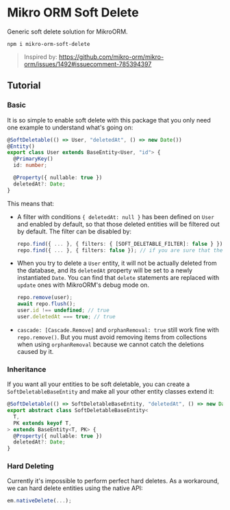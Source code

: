 # Mikro ORM Soft Delete

Generic soft delete solution for MikroORM.

```
npm i mikro-orm-soft-delete
```

> Inspired by: https://github.com/mikro-orm/mikro-orm/issues/1492#issuecomment-785394397

## Tutorial

### Basic

It is so simple to enable soft delete with this package that you only need one example to understand what's going on:

```ts
@SoftDeletable(() => User, "deletedAt", () => new Date())
@Entity()
export class User extends BaseEntity<User, "id"> {
  @PrimaryKey()
  id: number;

  @Property({ nullable: true })
  deletedAt?: Date;
}
```

This means that:

- A filter with conditions `{ deletedAt: null }` has been defined on `User` and enabled by default, so that those deleted entities will be filtered out by default. The filter can be disabled by:
  ```ts
  repo.find({ ... }, { filters: { [SOFT_DELETABLE_FILTER]: false } });
  repo.find({ ... }, { filters: false }); // if you are sure that there are no other filters enabled
  ```
- When you try to delete a `User` entity, it will not be actually deleted from the database, and its `deletedAt` property will be set to a newly instantiated `Date`. You can find that `delete` statements are replaced with `update` ones with MikroORM's debug mode on.
  ```ts
  repo.remove(user);
  await repo.flush();
  user.id !== undefined; // true
  user.deletedAt === true; // true
  ```
- `cascade: [Cascade.Remove]` and `orphanRemoval: true` still work fine with `repo.remove()`. But you must avoid removing items from collections when using `orphanRemoval` because we cannot catch the deletions caused by it.

### Inheritance

If you want all your entities to be soft deletable, you can create a `SoftDeletableBaseEntity` and make all your other entity classes extend it:

```ts
@SoftDeletable(() => SoftDeletableBaseEntity, "deletedAt", () => new Date())
export abstract class SoftDeletableBaseEntity<
  T,
  PK extends keyof T,
> extends BaseEntity<T, PK> {
  @Property({ nullable: true })
  deletedAt?: Date;
}
```

### Hard Deleting

Currently it's impossible to perform perfect hard deletes. As a workaround, we can hard delete entities using the native API:

```ts
em.nativeDelete(...);
```
